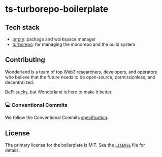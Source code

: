 # ts-turborepo-boilerplate

## Tech stack
- [pnpm](https://pnpm.io/): package and workspace manager
- [turborepo](https://turbo.build/repo/docs): for managing the monorepo and the build system

## Contributing

Wonderland is a team of top Web3 researchers, developers, and operators who believe that the future needs to be open-source, permissionless, and decentralized.

[DeFi sucks](https://defi.sucks), but Wonderland is here to make it better.

### 💻 Conventional Commits

We follow the Conventional Commits [specification](https://www.conventionalcommits.org/en/v1.0.0/#specification).

## License

The primary license for the boilerplate is MIT. See the [`LICENSE`](./LICENSE) file for details.
